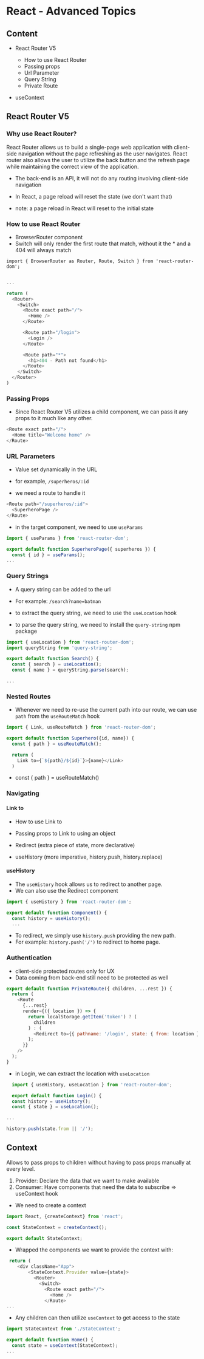 # React - Advanced Topics

## Content

- React Router V5

  - How to use React Router
  - Passing props
  - Url Parameter
  - Query String
  - Private Route

- useContext

## React Router V5

### Why use React Router?

React Router allows us to build a single-page web application with client-side navigation without the page refreshing as the user navigates. React router also allows the user to utilize the back button and the refresh page while maintaining the correct view of the application.

- The back-end is an API, it will not do any routing involving client-side navigation
- In React, a page reload will reset the state (we don't want that)

- note: a page reload in React will reset to the initial state

### How to use React Router

- BrowserRouter component
- Switch will only render the first route that match, without it the \* and a 404 will always match

`import { BrowserRouter as Router, Route, Switch } from 'react-router-dom';`

```js

...

return (
  <Router>
    <Switch>
      <Route exact path="/">
        <Home />
      </Route>

      <Route path="/login">
        <Login />
      </Route>

      <Route path="*">
        <h1>404 - Path not found</h1>
      </Route>
    </Switch>
  </Router>
)
```


### Passing Props

- Since React Router V5 utilizes a child component, we can pass it any props to it much like any other.

```js
<Route exact path="/">
  <Home title="Welcome home" />
</Route>
```


### URL Parameters

- Value set dynamically in the URL
- for example, `/superheros/:id`

- we need a route to handle it

```js
<Route path="/superheros/:id">
  <SuperheroPage />
</Route>
```
- in the target component, we need to use `useParams`

```js
import { useParams } from 'react-router-dom';

export default function SuperheroPage({ superheros }) {
  const { id } = useParams();
...
```

### Query Strings

- A query string can be added to the url
- For example: `/search?name=batman`

- to extract the query string, we need to use the `useLocation` hook
- to parse the query string, we need to install the `query-string` npm package

```js
import { useLocation } from 'react-router-dom';
import queryString from 'query-string';

export default function Search() {
  const { search } = useLocation();
  const { name } = queryString.parse(search);

...
```

### Nested Routes

- Whenever we need to re-use the current path into our route, we can use `path` from the `useRouteMatch` hook

```js
import { Link, useRouteMatch } from 'react-router-dom';

export default function Superhero({id, name}) {
  const { path } = useRouteMatch();

  return (
    Link to={`${path}/${id}`}>{name}</Link>
  )

```

- const { path } = useRouteMatch()

### Navigating

#### Link to

- How to use Link to
- Passing props to Link to using an object

- Redirect (extra piece of state, more declarative)
- useHistory (more imperative, history.push, history.replace)

#### useHistory

- The `useHistory` hook allows us to redirect to another page.
- We can also use the Redirect component

```js
import { useHistory } from 'react-router-dom';

export default function Component() {
  const history = useHistory();
  ...
```

- To redirect, we simply use `history.push` providing the new path.
- For example: `history.push('/')` to redirect to home page.


### Authentication

- client-side protected routes only for UX
- Data coming from back-end still need to be protected as well

```js
export default function PrivateRoute({ children, ...rest }) {
  return (
    <Route
      {...rest}
      render={({ location }) => {
        return localStorage.getItem('token') ? (
          children
        ) : (
          <Redirect to={{ pathname: '/login', state: { from: location } }} />
        );
      }}
    />
  );
}
```

- in Login, we can extract the location with `useLocation`

```js
  import { useHistory, useLocation } from 'react-router-dom';

  export default function Login() {
  const history = useHistory();
  const { state } = useLocation();

...

history.push(state.from || '/');

```

## Context

Allows to pass props to children without having to pass props manually at every level.

1. Provider: Declare the data that we want to make available
2. Consumer: Have components that need the data to subscribe => useContext hook

- We need to create a context

```js
import React, {createContext} from 'react';

const StateContext = createContext();

export default StateContext;

```

- Wrapped the components we want to provide the context with:

```js
 return (
    <div className="App">
        <StateContext.Provider value={state}>
          <Router>
            <Switch>
              <Route exact path="/">
                <Home />
              </Route>
...
```

- Any children can then utilize `useContext` to get access to the state

```js
import StateContext from './StateContext';

export default function Home() {
  const state = useContext(StateContext);
...
```